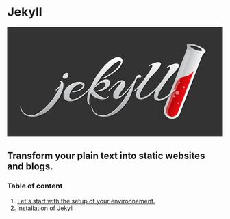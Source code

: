 # Jekyll

![jekyll-logo](/jekyll_logo.png)

## Transform your plain text into static websites and blogs.

### Table of content

1. [Let's start with the setup of your environnement.](1_env.md)
2. [Installation of Jekyll](2_install.md)
